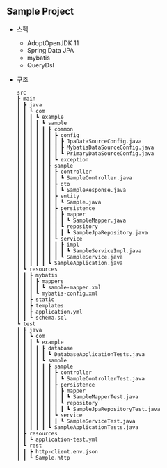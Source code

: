 ## Sample Project

* 스펙  
  * AdoptOpenJDK 11  
  * Spring Data JPA  
  * mybatis
  * QueryDsl


* 구조

      src
      ┣ main
      ┃ ┣ java
      ┃ ┃ ┗ com
      ┃ ┃ ┃ ┗ example
      ┃ ┃ ┃ ┃ ┗ sample
      ┃ ┃ ┃ ┃ ┃ ┣ common
      ┃ ┃ ┃ ┃ ┃ ┃ ┣ config
      ┃ ┃ ┃ ┃ ┃ ┃ ┃ ┣ JpaDataSourceConfig.java
      ┃ ┃ ┃ ┃ ┃ ┃ ┃ ┣ MybatisDataSourceConfig.java
      ┃ ┃ ┃ ┃ ┃ ┃ ┃ ┗ PrimaryDataSourceConfig.java
      ┃ ┃ ┃ ┃ ┃ ┃ ┗ exception
      ┃ ┃ ┃ ┃ ┃ ┣ sample
      ┃ ┃ ┃ ┃ ┃ ┃ ┣ controller
      ┃ ┃ ┃ ┃ ┃ ┃ ┃ ┗ SampleController.java
      ┃ ┃ ┃ ┃ ┃ ┃ ┣ dto
      ┃ ┃ ┃ ┃ ┃ ┃ ┃ ┗ SampleResponse.java
      ┃ ┃ ┃ ┃ ┃ ┃ ┣ entity
      ┃ ┃ ┃ ┃ ┃ ┃ ┃ ┗ Sample.java
      ┃ ┃ ┃ ┃ ┃ ┃ ┣ persistence
      ┃ ┃ ┃ ┃ ┃ ┃ ┃ ┣ mapper
      ┃ ┃ ┃ ┃ ┃ ┃ ┃ ┃ ┗ SampleMapper.java
      ┃ ┃ ┃ ┃ ┃ ┃ ┃ ┗ repository
      ┃ ┃ ┃ ┃ ┃ ┃ ┃ ┃ ┗ SampleJpaRepository.java
      ┃ ┃ ┃ ┃ ┃ ┃ ┗ service
      ┃ ┃ ┃ ┃ ┃ ┃ ┃ ┣ impl
      ┃ ┃ ┃ ┃ ┃ ┃ ┃ ┃ ┗ SampleServiceImpl.java
      ┃ ┃ ┃ ┃ ┃ ┃ ┃ ┗ SampleService.java
      ┃ ┃ ┃ ┃ ┃ ┗ SampleApplication.java
      ┃ ┗ resources
      ┃ ┃ ┣ mybatis
      ┃ ┃ ┃ ┣ mappers
      ┃ ┃ ┃ ┃ ┗ sample-mapper.xml
      ┃ ┃ ┃ ┗ mybatis-config.xml
      ┃ ┃ ┣ static
      ┃ ┃ ┣ templates
      ┃ ┃ ┣ application.yml
      ┃ ┃ ┗ schema.sql
      ┗ test
      ┃ ┣ java
      ┃ ┃ ┗ com
      ┃ ┃ ┃ ┗ example
      ┃ ┃ ┃ ┃ ┣ database
      ┃ ┃ ┃ ┃ ┃ ┗ DatabaseApplicationTests.java
      ┃ ┃ ┃ ┃ ┗ sample
      ┃ ┃ ┃ ┃ ┃ ┣ sample
      ┃ ┃ ┃ ┃ ┃ ┃ ┣ controller
      ┃ ┃ ┃ ┃ ┃ ┃ ┃ ┗ SampleControllerTest.java
      ┃ ┃ ┃ ┃ ┃ ┃ ┣ persistence
      ┃ ┃ ┃ ┃ ┃ ┃ ┃ ┣ mapper
      ┃ ┃ ┃ ┃ ┃ ┃ ┃ ┃ ┗ SampleMapperTest.java
      ┃ ┃ ┃ ┃ ┃ ┃ ┃ ┗ repository
      ┃ ┃ ┃ ┃ ┃ ┃ ┃ ┃ ┗ SampleJpaRepositoryTest.java
      ┃ ┃ ┃ ┃ ┃ ┃ ┗ service
      ┃ ┃ ┃ ┃ ┃ ┃ ┃ ┗ SampleServiceTest.java
      ┃ ┃ ┃ ┃ ┃ ┗ SampleApplicationTests.java
      ┃ ┣ resources
      ┃ ┃ ┗ application-test.yml
      ┃ ┗ rest
      ┃ ┃ ┣ http-client.env.json
      ┃ ┃ ┗ Sample.http